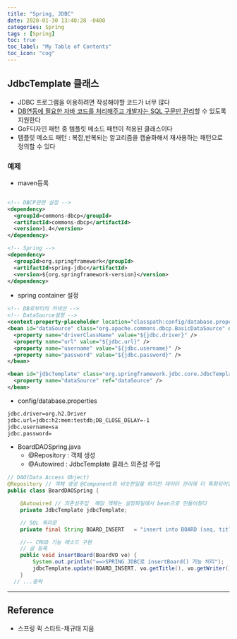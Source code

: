 ```yaml
---
title: "Spring, JDBC"
date: 2020-01-30 13:40:28 -0400
categories: Spring
tags : [Spring]
toc: true
toc_label: "My Table of Contents"
toc_icon: "cog"
---
```


## JdbcTemplate 클래스
- JDBC 프로그램을 이용하려면 작성해야할 코드가 너무 많다
- <u>DB연동에 필요한 자바 코드를 처리해주고 개발자는 SQL 구문만 관리</u>할 수 있도록 지원한다
- GoF디자인 패턴 중 템플릿 메소드 패턴이 적용된 클래스이다
- 템플릿 메소드 패턴 : 복잡,반복되는 알고리즘을 캡슐화해서 재사용하는 패턴으로 정의할 수 있다

### 예제
- maven등록

```xml

<!-- DBCP관련 설정 -->
<dependency>
  <groupId>commons-dbcp</groupId>
  <artifactId>commons-dbcp</artifactId>
  <version>1.4</version>
</dependency>

<!-- Spring -->
<dependency>
  <groupId>org.springframework</groupId>
  <artifactId>spring-jdbc</artifactId>
  <version>${org.springframework-version}</version>
</dependency>
```

- spring container 설정

```xml
<!-- DB로부터의 커넥션 -->
<!-- DataSource설정 -->
<context:property-placeholder location="classpath:config/database.properties"/>
<bean id="dataSource" class="org.apache.commons.dbcp.BasicDataSource" destroy-method="close">
  <property name="driverClassName" value="${jdbc.driver}" />
  <property name="url" value="${jdbc.url}" />
  <property name="username" value="${jdbc.username}" />
  <property name="password" value="${jdbc.password}" />
</bean>

<bean id="jdbcTemplate" class="org.springframework.jdbc.core.JdbcTemplate">
  <property name="dataSource" ref="dataSource" />
</bean>
```

- config/database.properties

```xml
jdbc.driver=org.h2.Driver
jdbc.url=jdbc:h2:mem:testdb;DB_CLOSE_DELAY=-1
jdbc.username=sa
jdbc.password=
```

- BoardDAOSpring.java
  - @Repository : 객체 생성
  - @Autowired : JdbcTemplate 클래스 의존성 주입

```java
// DAO(Data Access Object)
@Repository // 객체 생성 @Component와 비슷한일을 하지만 데이터 관리에 더 특화되어있다
public class BoardDAOSpring {

	@Autowired // 의존성주입  해당 객체는 설정파일에서 bean으로 만들어줬다
	private JdbcTemplate jdbcTemplate;

	// SQL 쿼리문
	private final String BOARD_INSERT 	= "insert into BOARD (seq, title, writer, content) values ( (select nvl(max(seq), 0)+1 from board), ?,?,?)";

	//-- CRUD 기능 메소드 구현
	// 글 등록
	public void insertBoard(BoardVO vo) {
		System.out.println("==>SPRING JDBC로 insertBoard() 기능 처리");
		jdbcTemplate.update(BOARD_INSERT, vo.getTitle(), vo.getWriter(), vo.getContent());
	}
  // ...중략
```



---
## Reference
- 스프링 퀵 스타트-채규태 지음
